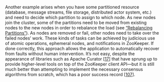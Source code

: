 Another example arises when you have some partitioned resource (database, message streams, file
storage, distributed actor system, etc.) and need to decide which partition to assign to which node.
As new nodes join the cluster, some of the partitions need to be moved from existing nodes to the
new nodes in order to rebalance the load (see [“Rebalancing Partitions”](ch06.html#sec_partitioning_rebalancing)). As nodes are
removed or fail, other nodes need to take over the failed nodes’ work. 
These kinds of tasks can be achieved by judicious use of atomic operations, ephemeral nodes, and
notifications in ZooKeeper. If done correctly, this approach allows the application to automatically
recover from faults without human intervention. It’s not easy, despite the appearance of libraries
such as Apache Curator [[17](ch09.html#ApacheCurator)] that have sprung
up to provide higher-level tools on top of the ZooKeeper client API—but it is still much better than
attempting to implement the necessary consensus algorithms from scratch, which has a poor success
record [[107](ch09.html#Kingsbury2015uk)].